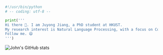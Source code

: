 ```python
#!/usr/bin/python
# -- coding: utf-8 --

print('''
Hi there 👋. I am Juyong Jiang, a PhD student at HKUST. 
My research interest is Natural Language Processing, with a focus on Code Generation.
Follow me. 😄
''')
```
![John's GitHub stats](https://github-readme-stats.vercel.app/api?username=juyongjiang&show_icons=true&theme=transparent)

